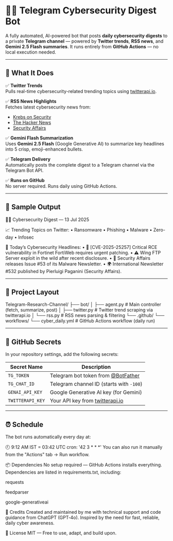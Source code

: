 # 🕵️‍♂️ Telegram Cybersecurity Digest Bot

A fully automated, AI-powered bot that posts **daily cybersecurity digests** to a private **Telegram channel** — powered by **Twitter trends**, **RSS news**, and **Gemini 2.5 Flash summaries**. It runs entirely from **GitHub Actions** — no local execution needed.

---

## 🚀 What It Does

✅ **Twitter Trends**  
Pulls real-time cybersecurity-related trending topics using [twitterapi.io](https://docs.twitterapi.io/).

✅ **RSS News Highlights**  
Fetches latest cybersecurity news from:
- [Krebs on Security](https://krebsonsecurity.com/feed/)
- [The Hacker News](https://feeds.feedburner.com/TheHackersNews)
- [Security Affairs](https://securityaffairs.com/feed)

✅ **Gemini Flash Summarization**  
Uses **Gemini 2.5 Flash** (Google Generative AI) to summarize key headlines into 5 crisp, emoji-enhanced bullets.

✅ **Telegram Delivery**  
Automatically posts the complete digest to a Telegram channel via the Telegram Bot API.

✅ **Runs on GitHub**  
No server required. Runs daily using GitHub Actions.

---

## 🧠 Sample Output


🕵️‍♂️ Cybersecurity Digest — 13 Jul 2025

📈 Trending Topics on Twitter:
• Ransomware
• Phishing
• Malware
• Zero-day
• Infosec

📰 Today’s Cybersecurity Headlines:
• 🚨 [CVE-2025-25257] Critical RCE vulnerability in Fortinet FortiWeb requires urgent patching.
• ⚠️ Wing FTP Server exploit in the wild after recent disclosure.
• 🧠 Security Affairs releases Issue #53 of its Malware Newsletter.
• 🌍 International Newsletter #532 published by Pierluigi Paganini (Security Affairs).


---

## 📂 Project Layout

Telegram-Research-Channel/
├── bot/
│ ├── agent.py # Main controller (fetch, summarize, post)
│ ├── twitter.py # Twitter trend scraping via twitterapi.io
│ └── rss.py # RSS news parsing & filtering
└── .github/
└── workflows/
└── cyber_daily.yml # GitHub Actions workflow (daily run)

---

## 🔐 GitHub Secrets

In your repository settings, add the following secrets:

| Secret Name         | Description                                 |
|---------------------|---------------------------------------------|
| `TG_TOKEN`          | Telegram bot token from [@BotFather](https://t.me/BotFather) |
| `TG_CHAT_ID`        | Telegram channel ID (starts with `-100`)    |
| `GENAI_API_KEY`     | Google Generative AI key (for Gemini)       |
| `TWITTERAPI_KEY`    | Your API key from [twitterapi.io](https://twitterapi.io/) |

---

## ⏰ Schedule

The bot runs automatically every day at:

🕘 9:12 AM IST = 03:42 UTC
cron: '42 3 * * *'
You can also run it manually from the "Actions" tab → Run workflow.

📦 Dependencies
No setup required — GitHub Actions installs everything.
Dependencies are listed in requirements.txt, including:

requests

feedparser

google-generativeai

🙌 Credits
Created and maintained by me with technical support and code guidance from ChatGPT (GPT‑4o).
Inspired by the need for fast, reliable, daily cyber awareness.

📌 License
MIT — Free to use, adapt, and build upon.

